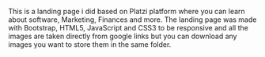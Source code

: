 This is a landing page i did based on Platzi platform where you can learn about software, Marketing, Finances and more.
The landing page was made with Bootstrap, HTML5, JavaScript and CSS3 to be responsive and all the images are taken directly from
google links but you can download any images you want to store them in the same folder.
<img src=" ">
